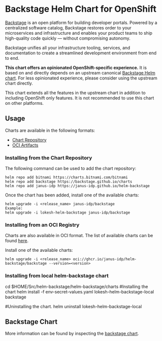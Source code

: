 # Backstage Helm Chart for OpenShift

[Backstage](https://backstage.io) is an open platform for building developer portals. Powered by a centralized software catalog, Backstage restores order to your microservices and infrastructure and enables your product teams to ship high-quality code quickly — without compromising autonomy.

Backstage unifies all your infrastructure tooling, services, and documentation to create a streamlined development environment from end to end.

**This chart offers an opinionated OpenShift-specific experience.** It is based on and directly depends on an upstream canonical [Backstage Helm chart](https://github.com/backstage/charts/tree/main/charts/backstage). For less opinionated experience, please consider using the upstream chart directly.

This chart extends all the features in the upstream chart in addition to including OpenShift only features. It is not recommended to use this chart on other platforms.

## Usage

Charts are available in the following formats:

* [Chart Repository](https://helm.sh/docs/topics/chart_repository/)
* [OCI Artifacts](https://helm.sh/docs/topics/registries/)

### Installing from the Chart Repository

The following command can be used to add the chart repository:

```console
helm repo add bitnami https://charts.bitnami.com/bitnami
helm repo add backstage https://backstage.github.io/charts
helm repo add janus-idp https://janus-idp.github.io/helm-backstage
```

Once the chart has been added, install one of the available charts:

```shell
helm upgrade -i <release_name> janus-idp/backstage
Example:
helm upgrade -i lokesh-helm-backstage janus-idp/backstage

```

### Installing from an OCI Registry

Charts are also available in OCI format. The list of available charts can be found [here](https://github.com/orgs/janus-idp?tab=packages&repo_name=helm-backstage).

Install one of the available charts:

```shell
helm upgrade -i <release_name> oci://ghcr.io/janus-idp/helm-backstage/backstage --version=<version>
```


### Installing from local helm-backstage chart

cd $HOME/Src/helm-backstage/helm-backstage/charts
#Installing the chart
helm install -f env-secret-values.yaml lokesh-helm-backstage-local backstage

#Uninstalling the chart.
helm uninstall lokesh-helm-backstage-local

## Backstage Chart

More information can be found by inspecting the [backstage chart](charts/backstage).
